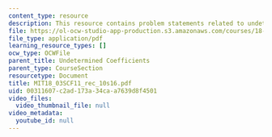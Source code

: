 ```yaml
---
content_type: resource
description: This resource contains problem statements related to undetermined coefficients.
file: https://ol-ocw-studio-app-production.s3.amazonaws.com/courses/18-03sc-differential-equations-fall-2011/00311607c2ad173a34caa7639d8f4501_MIT18_03SCF11_rec_10s16.pdf
file_type: application/pdf
learning_resource_types: []
ocw_type: OCWFile
parent_title: Undetermined Coefficients
parent_type: CourseSection
resourcetype: Document
title: MIT18_03SCF11_rec_10s16.pdf
uid: 00311607-c2ad-173a-34ca-a7639d8f4501
video_files:
  video_thumbnail_file: null
video_metadata:
  youtube_id: null
---
```

